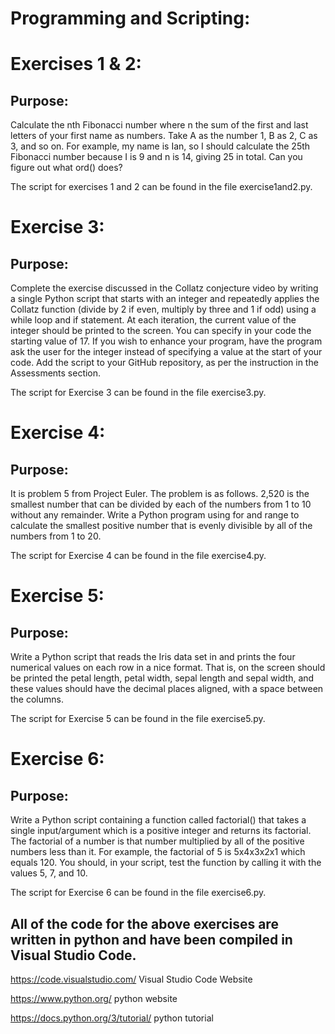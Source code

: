 # Programming and Scripting:

# Exercises 1 & 2:

## Purpose:
Calculate the nth Fibonacci number where n the sum of the first and last letters of your first name as numbers. Take A as the number 1, B as 2, C as 3, and so on. For example, my name is Ian, so I should calculate the 25th Fibonacci number because I is 9 and n is 14, giving 25 in total. Can you figure out what ord() does? 

The script for exercises 1 and 2 can be found in the file exercise1and2.py.

# Exercise 3:

## Purpose:
Complete the exercise discussed in the Collatz conjecture video by writing a single Python script that starts with an integer and repeatedly applies the Collatz function (divide by 2 if even, multiply by three and 1 if odd) using a while loop and if statement. At each iteration, the current value of the integer should be printed to the screen. You can specify in your code the starting value of 17. If you wish to enhance your program, have the program ask the user for the integer instead of specifying a value at the start of your code. Add the script to your GitHub repository, as per the instruction in the Assessments section. 

The script for Exercise 3 can be found in the file exercise3.py.

# Exercise 4:

## Purpose:
It is problem 5 from Project Euler. The problem is as follows. 2,520 is the smallest number that can be divided by each of the numbers from 1 to 10 without any remainder. Write a Python program using for and range to calculate the smallest positive number that is evenly divisible by all of the numbers from 1 to 20. 

The script for Exercise 4 can be found in the file exercise4.py.

# Exercise 5:

## Purpose:
Write a Python script that reads the Iris data set in and prints the four numerical values on each row in a nice format. That is, on the screen should be printed the petal length, petal width, sepal length and sepal width, and these values should have the decimal places aligned, with a space between the columns.

The script for Exercise 5 can be found in the file exercise5.py.

# Exercise 6:

## Purpose:
Write a Python script containing a function called factorial() that takes a single input/argument which is a positive integer and returns its factorial. The factorial of a number is that number multiplied by all of the positive numbers less than it. For example, the factorial of 5 is 5x4x3x2x1 which equals 120. You should, in your script, test the function by calling it with the values 5, 7, and 10. 

The script for Exercise 6 can be found in the file exercise6.py.




## All of the code for the above exercises are written in python and have been compiled in Visual Studio Code.

https://code.visualstudio.com/ Visual Studio Code Website

https://www.python.org/ python website

https://docs.python.org/3/tutorial/ python tutorial

